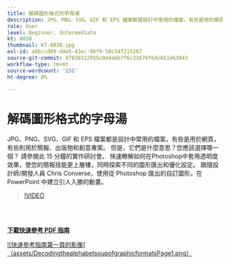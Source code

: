 ```yaml
---
title: 解碼圖形格式的字母湯
description: JPG、PNG、SVG、GIF 和 EPS 檔案都是設計中常用的檔案，有些是用於網頁，有些則用於簡報、出版物和創意專案。 但是它們是什麼意思，您應該選擇哪一個？
role: User
level: Beginner, Intermediate
kt: 8038
thumbnail: KT-8038.jpg
exl-id: a6bccd09-d4e6-43ec-9bf9-58c34f215267
source-git-commit: 87830322955c0d4a6b7f6c31676f6dc651e63943
workflow-type: tm+mt
source-wordcount: '152'
ht-degree: 0%

---
```


# 解碼圖形格式的字母湯

JPG、PNG、SVG、GIF 和 EPS 檔案都是設計中常用的檔案，有些是用於網頁，有些則用於簡報、出版物和創意專案。 但是，它們是什麼意思？您應該選擇哪一個？ 請參閱此 15 分鐘的實作研討會。 快速瞭解如何在Photoshop中套用透明度效果，使您的簡報技能更上層樓，同時探索不同的圖形匯出和優化設定。 跟隨設計師/開發人員 Chris Converse，使用從 Photoshop 匯出的自訂圖形，在 PowerPoint 中建立引人入勝的動畫。

>[!VIDEO](https://video.tv.adobe.com/v/333805?hidetitle=true)

<br> 

[**下載快速參考 PDF 指南**](../quick-reference/Decodingthealphabetsoupofgraphicformats.pdf)

[![快速參考指南第一頁的影像]（assets/DecodingthealphabetsoupofgraphicformatsPage1.png）](../quick-reference/Decodingthealphabetsoupofgraphicformats.pdf)
